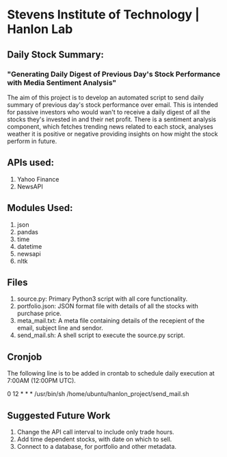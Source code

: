 # Stevens Institute of Technology | Hanlon Lab
## Daily Stock Summary: 
### "Generating Daily Digest of Previous Day's Stock Performance with Media Sentiment Analysis"

The aim of this project is to develop an automated script to send daily summary of previous day's stock performance over email.
This is intended for passive investors who would wan't to receive a daily digest of all the stocks they's invested in and their net profit.
There is a sentiment analysis component, which fetches trending news related to each stock, analyses weather it is positive or negative providing insights on how might the stock perform in future.

## APIs used:
1. Yahoo Finance
2. NewsAPI

## Modules Used:
1. json
2. pandas
3. time
4. datetime
5. newsapi
6. nltk

## Files
1. source.py: Primary Python3 script with all core functionality.
2. portfolio.json: JSON format file with details of all the stocks with purchase price.
3. meta_mail.txt: A meta file containing details of the recepient of the email, subject line and sendor.
4. send_mail.sh: A shell script to execute the source.py script.

## Cronjob
The following line is to be added in crontab to schedule daily execution at 7:00AM (12:00PM UTC).

0 12 * * * /usr/bin/sh /home/ubuntu/hanlon_project/send_mail.sh

## Suggested Future Work
1. Change the API call interval to include only trade hours.
2. Add time dependent stocks, with date on which to sell.
3. Connect to a database, for portfolio and other metadata.
